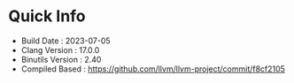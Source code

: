 # Quick Info
* Build Date : 2023-07-05
* Clang Version : 17.0.0
* Binutils Version : 2.40
* Compiled Based : https://github.com/llvm/llvm-project/commit/f8cf2105

